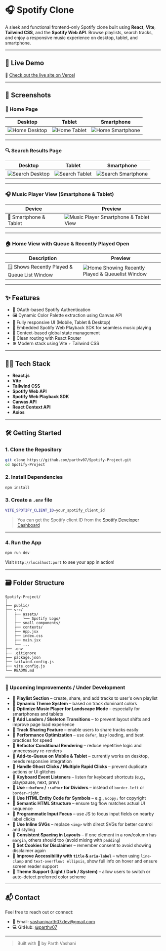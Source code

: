 
# 🎧 Spotify Clone

A sleek and functional frontend-only Spotify clone built using **React**, **Vite**, **Tailwind CSS**, and the **Spotify Web API**. Browse playlists, search tracks, and enjoy a responsive music experience on desktop, tablet, and smartphone.

---

## 🚀 Live Demo

🔗 [Check out the live site on Vercel](https://spotify-project-vert.vercel.app/)

---

## 📸 Screenshots

### 📍 Home Page

| Desktop | Tablet | Smartphone |
|--------|--------|------------|
| ![Home Desktop](./public/Screenshots/Home%20Desktop%20View.png) | ![Home Tablet](./public/Screenshots/Home%20Tablet%20View.png) | ![Home Smartphone](./public/Screenshots/Home%20Smartphone%20View.png) |

---

### 🔍 Search Results Page

| Desktop | Tablet | Smartphone |
|--------|--------|------------|
| ![Search Desktop](./public/Screenshots/SearchResults%20Desktop%20View.png) | ![Search Tablet](./public/Screenshots/SearchResults%20Tablet%20View.png) | ![Search Smartphone](./public/Screenshots/SearchResults%20Smartphone%20View.png) |

---

### 🎧 Music Player View (Smartphone & Tablet)

| Device | Preview |
|-------|---------|
| 📱 Smartphone & Tablet | ![Music Player Smartphone & Tablet View](./public/Screenshots/MusicPlayer%20Smartphone%20&%20Tablet%20View.png) |


---

### 🏠 Home View with Queue & Recently Played Open

| Description | Preview |
|-------------|---------|
| 🪟 Shows Recently Played & Queue List Window | ![Home Showing Recently Played & Queuelist Window](./public/Screenshots/Home%20%20Showing%20Recentlyplayed%20&%20Queuelist%20window%20open.png) |

---

## ✨ Features

- 🔐 OAuth-based Spotify Authentication
- 🖼️ Dynamic Color Palette extraction using Canvas API
- 📱 Fully responsive UI (Mobile, Tablet & Desktop)
- 🎵 Embedded Spotify Web Playback SDK for seamless music playing
- 🧠 Context-based global state management
- 🧭 Clean routing with React Router
- ⚙️ Modern stack using Vite + Tailwind CSS

---

## 🧑‍💻 Tech Stack

- **React.js**
- **Vite**
- **Tailwind CSS**
- **Spotify Web API**
- **Spotify Web Playback SDK**
- **Canvas API**
- **React Context API**
- **Axios**

---

## 🛠️ Getting Started

### 1. Clone the Repository

```bash
git clone https://github.com/parthv07/Spotify-Project.git
cd Spotify-Project
```

### 2. Install Dependencies

```bash
npm install
```

### 3. Create a `.env` file

```bash
VITE_SPOTIFY_CLIENT_ID=your_spotify_client_id
```

> You can get the Spotify client ID from the [Spotify Developer Dashboard](https://developer.spotify.com/dashboard/)

---

### 4. Run the App

```bash
npm run dev
```

Visit `http://localhost:port` to see your app in action!

---

## 🗃️ Folder Structure

```
Spotify-Project/
│
├── public/
├── src/
│   ├── assets/
│   │   └── Spotify Logo/
│   ├── small components/
│   ├── contexts/
│   ├── App.jsx
│   ├── index.css
│   ├── main.jsx
│   └── ...
├── .env
├── .gitignore
├── package.json
├── tailwind.config.js
├── vite.config.js
└── README.md
```

---

### 🚧 Upcoming Improvements / Under Development

- 🔧 **Playlist Section** – create, share, and add tracks to user's own playlist  
- 🔧 **Dynamic Theme System** – based on track dominant colors  
- 🔧 **Optimize Music Player for Landscape Mode** – especially for smartphones and tablets  
- 🔧 **Add Loaders / Skeleton Transitions** – to prevent layout shifts and improve page load experience  
- 🔧 **Track Sharing Feature** – enable users to share tracks easily  
- 🔧 **Performance Optimization** – use `defer`, lazy loading, and best practices for speed  
- 🔧 **Refactor Conditional Rendering** – reduce repetitive logic and unnecessary re-renders  
- 🔧 **Add-to-Queue on Mobile & Tablet** – currently works on desktop, needs responsive integration  
- 🔧 **Handle Ghost Clicks / Multiple Rapid Clicks** – prevent duplicate actions or UI glitches  
- 🔧 **Keyboard Event Listeners** – listen for keyboard shortcuts (e.g., play/pause, next, prev)  
- 🔧 **Use `::before` / `::after` for Dividers** – instead of `border-left` or `border-right`  
- 🔧 **Use HTML Entity Code for Symbols** – e.g., `&copy;` for copyright  
- 🔧 **Semantic HTML Structure** – ensure tag flow matches actual UI sequence  
- 🔧 **Programmatic Input Focus** – use JS to focus input fields on nearby label clicks  
- 🔧 **Use Inline SVGs** – replace `<img>` with direct SVGs for better control and styling  
- 🔧 **Consistent Spacing in Layouts** – if one element in a row/column has `margin`, others should too (avoid mixing with `padding`)  
- 🔧 **Set Cookies for Disclaimer** – remember consent to avoid showing disclaimer again  
- 🔧 **Improve Accessibility with `title` & `aria-label`** – when using `line-clamp` and `text-overflow: ellipsis`, show full info on hover and ensure screen reader support  
- 🔧 **Theme Support (Light / Dark / System)** – allow users to switch or auto-detect preferred color scheme  
---

## 📬 Contact

Feel free to reach out or connect:

- 📧 Email: [vashaniparth07.dev@gmail.com](mailto:vashaniparth07.dev@gmail.com)
- 💻 GitHub: [@parthv07](https://github.com/parthv07)
---

> Built with 💚 by Parth Vashani